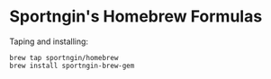 # Sportngin's Homebrew Formulas

Taping and installing:

```
brew tap sportngin/homebrew
brew install sportngin-brew-gem
```


